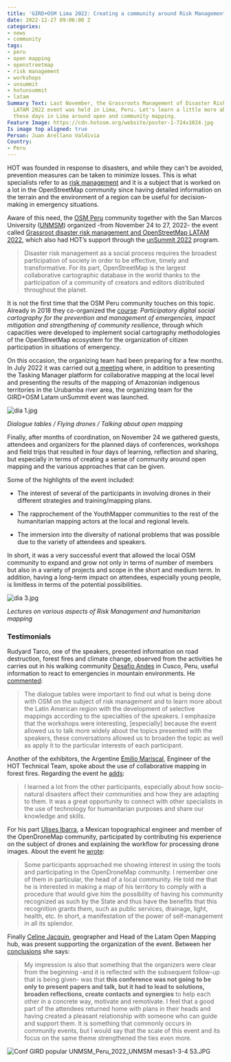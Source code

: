 ```yaml
---
title: 'GIRD+OSM Lima 2022: Creating a community around Risk Management and Open Mapping'
date: 2022-12-27 09:06:00 Z
categories:
- news
- community
tags:
- peru
- open mapping
- openstreetmap
- risk management
- workshops
- unsummit
- hotunsummit
- latam
Summary Text: Last November, the Grassroots Management of Disaster Risks and OpenStreetMap
  LATAM 2022 event was held in Lima, Peru. Let's learn a little more about what happened
  these days in Lima around open and community mapping.
Feature Image: https://cdn.hotosm.org/website/poster-1-724x1024.jpg
Is image top aligned: true
Person: Juan Arellano Valdivia
Country:
- Peru
---
```


HOT was founded in response to disasters, and while they can't be avoided, prevention measures can be taken to minimize losses. This is what specialists refer to as [risk management](https://en.wikipedia.org/wiki/Risk_management) and it is a subject that is worked on a lot in the OpenStreetMap community since having detailed information on the terrain and the environment of a region can be useful for decision-making in emergency situations.

Aware of this need, the [OSM Peru](https://osm.org.pe/) community together with the San Marcos University ([UNMSM](https://unmsm.edu.pe/)) organized -from November 24 to 27, 2022- the event called [Grassroot disaster risk management and OpenStreetMap LATAM 2022](https://osm.org.pe/grd-osm-latam-2022/), which also had HOT’s support through the [unSummit 2022](https://www.hotosm.org/updates/first-hot-unsummit-event-collaborations-announced/) program.

> Disaster risk management as a social process requires the broadest participation of society in order to be effective, timely and transformative. For its part, OpenStreetMap is the largest collaborative cartographic database in the world thanks to the participation of a community of creators and editors distributed throughout the planet.

It is not the first time that the OSM Peru community touches on this topic. Already in 2018 they co-organized the [course](https://osm.org.pe/2018/10/26/cartografia-social-digital-participativa-para-la-prevencion-y-gestion-de-emergencias-mitigacion-de-impactos-y-fortalecimiento-de-la-resiliencia-comunitaria/): *Participatory digital social cartography for the prevention and management of emergencies, impact mitigation and strengthening of community resilience*, through which capacities were developed to implement social cartography methodologies of the OpenStreetMap ecosystem for the organization of citizen participation in situations of emergency.

On this occasion, the organizing team had been preparing for a few months. In July 2022 it was carried out [a meeting](https://osm.org.pe/2022/07/03/lanzamiento-equipo-organizador-grdosm-latam-summit-2022/) where, in addition to presenting the Tasking Manager platform for collaborative mapping at the local level and presenting the results of the mapping of Amazonian indigenous territories in the Urubamba river area, the organizing team for the GIRD\+OSM Latam unSummit event was launched.

![dia 1.jpg](https://cdn.hotosm.org/website/dia+1.jpg)

*Dialogue tables / Flying drones / Talking about open mapping*

Finally, after months of coordination, on November 24 we gathered guests, attendees and organizers for the planned days of conferences, workshops and field trips that resulted in four days of learning, reflection and sharing, but especially in terms of creating a sense of community around open mapping and the various approaches that can be given.

Some of the highlights of the event included:

* The interest of several of the participants in involving drones in their different strategies and training/mapping plans.

* The rapprochement of the YouthMapper communities to the rest of the humanitarian mapping actors at the local and regional levels.

* The immersion into the diversity of national problems that was possible due to the variety of attendees and speakers.

In short, it was a very successful event that allowed the local OSM community to expand and grow not only in terms of number of members but also in a variety of projects and scope in the short and medium term. In addition, having a long-term impact on attendees, especially young people, is limitless in terms of the potential possibilities.

![dia 3.jpg](https://cdn.hotosm.org/website/dia+3.jpg)

*Lectures on various aspects of Risk Management and humanitarian mapping*

### **Testimonials**

Rudyard Tarco, one of the speakers, presented information on road destruction, forest fires and climate change, observed from the activities he carries out in his walking community [Desafio Andes](https://www.facebook.com/desafio.ande/) in Cusco, Peru, useful information to react to emergencies in mountain environments. He [commented](https://www.openstreetmap.org/user/Caminando%20Cusco/diary/400473):

> The dialogue tables were important to find out what is being done with OSM on the subject of risk management and to learn more about the Latin American region with the development of selective mappings according to the specialties of the speakers. I emphasize that the workshops were interesting, \[especially\] because the event allowed us to talk more widely about the topics presented with the speakers, these conversations allowed us to broaden the topic as well as apply it to the particular interests of each participant.

Another of the exhibitors, the Argentine [Emilio Mariscal](https://www.hotosm.org/people/emilio-mariscal/), Engineer of the HOT Technical Team, spoke about the use of collaborative mapping in forest fires. Regarding the event he [adds](https://www.openstreetmap.org/user/suricata88/diary/400555):

> I learned a lot from the other participants, especially about how socio-natural disasters affect their communities and how they are adapting to them. It was a great opportunity to connect with other specialists in the use of technology for humanitarian purposes and share our knowledge and skills.

For his part [Ulises Ibarra](https://ulimaps.github.io/blog/), a Mexican topographical engineer and member of the OpenDroneMap community, participated by contributing his experience on the subject of drones and explaining the workflow for processing drone images. About the event he [wrote](https://ulimaps.github.io/blog/conferencia_gestion_popular_de_riesgos_y_desastres_y_openstreetmap_latam_2022/):

> Some participants approached me showing interest in using the tools and participating in the OpenDroneMap community. I remember one of them in particular, the head of a local community. He told me that he is interested in making a map of his territory to comply with a procedure that would give him the possibility of having his community recognized as such by the State and thus have the benefits that this recognition grants them, such as public services, drainage, light, health, etc. In short, a manifestation of the power of self-management in all its splendor.

Finally [Celine Jacquin](https://www.hotosm.org/people/celine-jacquin/), geographer and Head of the Latam Open Mapping hub, was present supporting the organization of the event. Between her [conclusions](https://www.openstreetmap.org/user/mapeadora/diary/400572) she says:

> My impression is also that something that the organizers were clear from the beginning -and it is reflected with the subsequent follow-up that is being given- was that **this conference was not going to be only to present papers and talk, but it had to lead to solutions, broaden reflections, create contacts and synergies** to help each other in a concrete way, motivate and remotivate. I feel that a good part of the attendees returned home with plans in their heads and having created a pleasant relationship with someone who can guide and support them. It is something that commonly occurs in community events, but I would say that the scale of this event and its focus on the same theme strengthened the ties even more.

![Conf GIRD popular UNMSM_Peru_2022_UNMSM mesas1-3-4 53.JPG](https://cdn.hotosm.org/website/Conf+GIRD+popular+UNMSM_Peru_2022_UNMSM+mesas1-3-4+53.JPG)